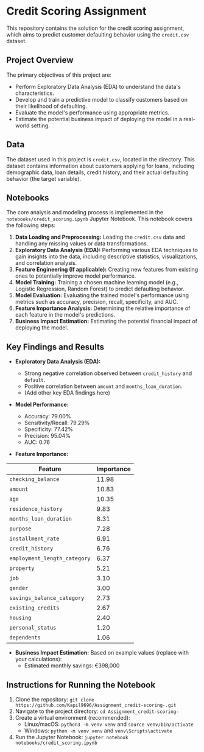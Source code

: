 
# Credit Scoring Assignment

This repository contains the solution for the credit scoring assignment, which aims to predict customer defaulting behavior using the `credit.csv` dataset.

## Project Overview

The primary objectives of this project are:

*   Perform Exploratory Data Analysis (EDA) to understand the data's characteristics.
*   Develop and train a predictive model to classify customers based on their likelihood of defaulting.
*   Evaluate the model's performance using appropriate metrics.
*   Estimate the potential business impact of deploying the model in a real-world setting.

## Data

The dataset used in this project is `credit.csv`, located in the  directory. This dataset contains information about customers applying for loans, including demographic data, loan details, credit history, and their actual defaulting behavior (the target variable).
## Notebooks

The core analysis and modeling process is implemented in the `notebooks/credit_scoring.ipynb` Jupyter Notebook. This notebook covers the following steps:

1.  **Data Loading and Preprocessing:** Loading the `credit.csv` data and handling any missing values or data transformations.
2.  **Exploratory Data Analysis (EDA):** Performing various EDA techniques to gain insights into the data, including descriptive statistics, visualizations, and correlation analysis.
3.  **Feature Engineering (If applicable):** Creating new features from existing ones to potentially improve model performance.
4.  **Model Training:** Training a chosen machine learning model (e.g., Logistic Regression, Random Forest) to predict defaulting behavior.
5.  **Model Evaluation:** Evaluating the trained model's performance using metrics such as accuracy, precision, recall, specificity, and AUC.
6.  **Feature Importance Analysis:** Determining the relative importance of each feature in the model's predictions.
7.  **Business Impact Estimation:** Estimating the potential financial impact of deploying the model.

## Key Findings and Results

*   **Exploratory Data Analysis (EDA):**
    *   Strong negative correlation observed between `credit_history` and `default`.
    *   Positive correlation between `amount` and `months_loan_duration`.
    *   (Add other key EDA findings here)

*   **Model Performance:**
    *   Accuracy: 79.00%
    *   Sensitivity/Recall: 79.29%
    *   Specificity: 77.42%
    *   Precision: 95.04%
    *   AUC: 0.76

*   **Feature Importance:**

| Feature                     | Importance |
|------------------------------|------------|
| `checking_balance`           | 11.98      |
| `amount`                     | 10.83      |
| `age`                        | 10.35      |
| `residence_history`          | 9.83       |
| `months_loan_duration`       | 8.31       |
| `purpose`                    | 7.28       |
| `installment_rate`           | 6.91       |
| `credit_history`             | 6.76       |
| `employment_length_category` | 6.37       |
| `property`                   | 5.21       |
| `job`                        | 3.10       |
| `gender`                     | 3.00       |
| `savings_balance_category`   | 2.73       |
| `existing_credits`           | 2.67       |
| `housing`                    | 2.40       |
| `personal_status`            | 1.20       |
| `dependents`                 | 1.06       |

*   **Business Impact Estimation:** Based on example values (replace with your calculations):
    *   Estimated monthly savings: €398,000

## Instructions for Running the Notebook

1.  Clone the repository: `git clone https://github.com/Kapil9696/Assignment_credit-scoring-.git`
2.  Navigate to the project directory: `cd Assignment_credit-scoring-`
3.  Create a virtual environment (recommended):
    *   Linux/macOS: `python3 -m venv venv` and `source venv/bin/activate`
    *   Windows: `python -m venv venv` and `venv\Scripts\activate`
5.  Run the Jupyter Notebook: `jupyter notebook notebooks/credit_scoring.ipynb`

